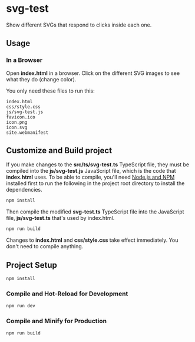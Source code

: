 # svg-test

Show different SVGs that respond to clicks inside each one.

## Usage

### In a Browser
Open **index.html** in a browser. Click on the different SVG images to see 
what they do (change color).

You only need these files to run this:

```shell
index.html
css/style.css
js/svg-test.js
favicon.ico
icon.png
icon.svg
site.webmanifest
```

## Customize and Build project

If you make changes to the **src/ts/svg-test.ts** TypeScript file, 
they must be compiled into the **js/svg-test.js** JavaScript file, 
which is the code that **index.html** uses. To be able to compile, you'll need 
[Node.js and NPM](https://docs.npmjs.com/downloading-and-installing-node-js-and-npm) 
installed first to run the following in the project root directory to install 
the dependencies.

```sh
npm install
```

Then compile the modified **svg-test.ts** TypeScript file into the 
JavaScript file, **js/svg-test.ts** that's used by index.html.

```sh
npm run build
```

Changes to **index.html** and **css/style.css** take effect immediately. You don't 
need to compile anything.

## Project Setup

```sh
npm install
```

### Compile and Hot-Reload for Development

```sh
npm run dev
```

### Compile and Minify for Production

```sh
npm run build
```
